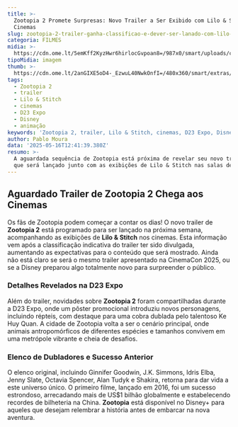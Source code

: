 ```yaml
---
title: >-
  Zootopia 2 Promete Surpresas: Novo Trailer a Ser Exibido com Lilo & Stitch nos
  Cinemas
slug: zootopia-2-trailer-ganha-classificao-e-dever-ser-lanado-com-lilo-stitch
categoria: FILMES
midia: >-
  https://cdn.ome.lt/5emKff2KyzHwr6hirlocGvpoan8=/987x0/smart/uploads/conteudo/fotos/Design_sem_nome_8_AyknXEJ.png
tipoMidia: imagem
thumb: >-
  https://cdn.ome.lt/2anGIXE5oD4-_EzwuL40NwkOnfI=/480x360/smart/extras/conteudos/Design_sem_nome_8.png
tags:
  - Zootopia 2
  - trailer
  - Lilo & Stitch
  - cinemas
  - D23 Expo
  - Disney
  - animação
keywords: 'Zootopia 2, trailer, Lilo & Stitch, cinemas, D23 Expo, Disney, animação'
author: Pablo Moura
data: '2025-05-16T12:41:39.380Z'
resumo: >-
  A aguardada sequência de Zootopia está próxima de revelar seu novo trailer,
  que será lançado junto com as exibições de Lilo & Stitch nas salas de cinema.
---
```


## Aguardado Trailer de Zootopia 2 Chega aos Cinemas

<blockquote class="twitter-tweet"><a href="https://twitter.com/user/status/1923173611826819112"></a></blockquote>

Os fãs de Zootopia podem começar a contar os dias! O novo trailer de **Zootopia 2** está programado para ser lançado na próxima semana, acompanhando as exibições de **Lilo & Stitch** nos cinemas. Esta informação vem após a classificação indicativa do trailer ter sido divulgada, aumentando as expectativas para o conteúdo que será mostrado. Ainda não está claro se será o mesmo trailer apresentado na CinemaCon 2025, ou se a Disney preparou algo totalmente novo para surpreender o público.

### Detalhes Revelados na D23 Expo

Além do trailer, novidades sobre **Zootopia 2** foram compartilhadas durante a D23 Expo, onde um pôster promocional introduziu novos personagens, incluindo répteis, com destaque para uma cobra dublada pelo talentoso Ke Huy Quan. A cidade de Zootopia volta a ser o cenário principal, onde animais antropomórficos de diferentes espécies e tamanhos convivem em uma metrópole vibrante e cheia de desafios.

### Elenco de Dubladores e Sucesso Anterior

O elenco original, incluindo Ginnifer Goodwin, J.K. Simmons, Idris Elba, Jenny Slate, Octavia Spencer, Alan Tudyk e Shakira, retorna para dar vida a este universo único. O primeiro filme, lançado em 2016, foi um sucesso estrondoso, arrecadando mais de US$1 bilhão globalmente e estabelecendo recordes de bilheteria na China. **Zootopia** está disponível no Disney+ para aqueles que desejam relembrar a história antes de embarcar na nova aventura.
